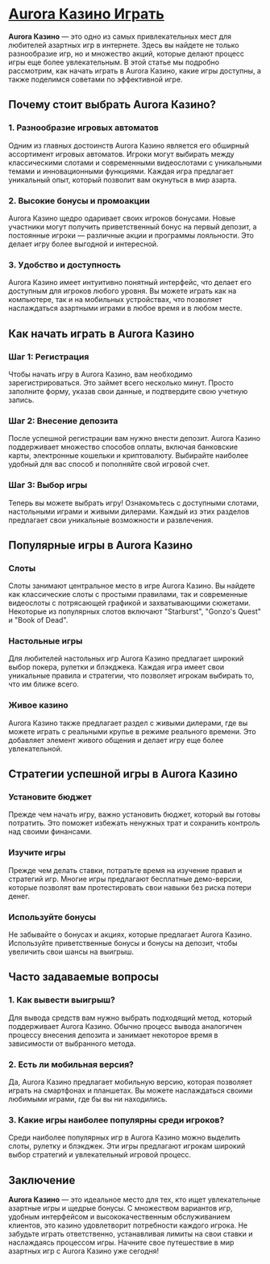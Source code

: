 # [Aurora Казино Играть](https://10trafic-stat2.com/click/668546556bcc6313411604bc/6766/13031/subaccount)
**Aurora Казино** — это одно из самых привлекательных мест для любителей азартных игр в интернете. Здесь вы найдете не только разнообразие игр, но и множество акций, которые делают процесс игры еще более увлекательным. В этой статье мы подробно рассмотрим, как начать играть в Aurora Казино, какие игры доступны, а также поделимся советами по эффективной игре.

## Почему стоит выбрать Aurora Казино?

### 1. Разнообразие игровых автоматов

Одним из главных достоинств Aurora Казино является его обширный ассортимент игровых автоматов. Игроки могут выбирать между классическими слотами и современными видеослотами с уникальными темами и инновационными функциями. Каждая игра предлагает уникальный опыт, который позволит вам окунуться в мир азарта.

### 2. Высокие бонусы и промоакции

Aurora Казино щедро одаривает своих игроков бонусами. Новые участники могут получить приветственный бонус на первый депозит, а постоянные игроки — различные акции и программы лояльности. Это делает игру более выгодной и интересной.

### 3. Удобство и доступность

Aurora Казино имеет интуитивно понятный интерфейс, что делает его доступным для игроков любого уровня. Вы можете играть как на компьютере, так и на мобильных устройствах, что позволяет наслаждаться азартными играми в любое время и в любом месте.

## Как начать играть в Aurora Казино

### Шаг 1: Регистрация

Чтобы начать игру в Aurora Казино, вам необходимо зарегистрироваться. Это займет всего несколько минут. Просто заполните форму, указав свои данные, и подтвердите свою учетную запись.

### Шаг 2: Внесение депозита

После успешной регистрации вам нужно внести депозит. Aurora Казино поддерживает множество способов оплаты, включая банковские карты, электронные кошельки и криптовалюту. Выбирайте наиболее удобный для вас способ и пополняйте свой игровой счет.

### Шаг 3: Выбор игры

Теперь вы можете выбрать игру! Ознакомьтесь с доступными слотами, настольными играми и живыми дилерами. Каждый из этих разделов предлагает свои уникальные возможности и развлечения.

## Популярные игры в Aurora Казино

### Слоты

Слоты занимают центральное место в игре Aurora Казино. Вы найдете как классические слоты с простыми правилами, так и современные видеослоты с потрясающей графикой и захватывающими сюжетами. Некоторые из популярных слотов включают "Starburst", "Gonzo's Quest" и "Book of Dead".

### Настольные игры

Для любителей настольных игр Aurora Казино предлагает широкий выбор покера, рулетки и блэкджека. Каждая игра имеет свои уникальные правила и стратегии, что позволяет игрокам выбирать то, что им ближе всего.

### Живое казино

Aurora Казино также предлагает раздел с живыми дилерами, где вы можете играть с реальными крупье в режиме реального времени. Это добавляет элемент живого общения и делает игру еще более увлекательной.

## Стратегии успешной игры в Aurora Казино

### Установите бюджет

Прежде чем начать игру, важно установить бюджет, который вы готовы потратить. Это поможет избежать ненужных трат и сохранить контроль над своими финансами.

### Изучите игры

Прежде чем делать ставки, потратьте время на изучение правил и стратегий игр. Многие игры предлагают бесплатные демо-версии, которые позволят вам протестировать свои навыки без риска потери денег.

### Используйте бонусы

Не забывайте о бонусах и акциях, которые предлагает Aurora Казино. Используйте приветственные бонусы и бонусы на депозит, чтобы увеличить свои шансы на выигрыш.

## Часто задаваемые вопросы

### 1. Как вывести выигрыш?

Для вывода средств вам нужно выбрать подходящий метод, который поддерживает Aurora Казино. Обычно процесс вывода аналогичен процессу внесения депозита и занимает некоторое время в зависимости от выбранного метода.

### 2. Есть ли мобильная версия?

Да, Aurora Казино предлагает мобильную версию, которая позволяет играть на смартфонах и планшетах. Вы можете наслаждаться своими любимыми играми, где бы вы ни находились.

### 3. Какие игры наиболее популярны среди игроков?

Среди наиболее популярных игр в Aurora Казино можно выделить слоты, рулетку и блэкджек. Эти игры предлагают игрокам широкий выбор стратегий и увлекательный игровой процесс.

## Заключение

**Aurora Казино** — это идеальное место для тех, кто ищет увлекательные азартные игры и щедрые бонусы. С множеством вариантов игр, удобным интерфейсом и высококачественным обслуживанием клиентов, это казино удовлетворит потребности каждого игрока. Не забудьте играть ответственно, устанавливая лимиты на свои ставки и наслаждаясь процессом игры. Начните свое путешествие в мир азартных игр с Aurora Казино уже сегодня!
